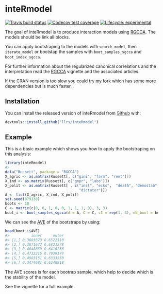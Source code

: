 
<!-- README.md is generated from README.Rmd. Please edit that file -->

# inteRmodel

<!-- badges: start -->

[![Travis build
status](https://travis-ci.org/llrs/inteRmodel.svg?branch=master)](https://travis-ci.org/llrs/inteRmodel)
[![Codecov test
coverage](https://codecov.io/gh/llrs/inteRmodel/branch/master/graph/badge.svg)](https://codecov.io/gh/llrs/inteRmodel?branch=master)
[![Lifecycle:
experimental](https://img.shields.io/badge/lifecycle-experimental-orange.svg)](https://www.tidyverse.org/lifecycle/#experimental)
<!-- badges: end -->

The goal of inteRmodel is to produce interaction models using
[RGCCA](https://cran.r-project.org/package=RGCCA). The models should be
link all blocks.

You can apply bootstraping to the models with `search_model`, then
`iterate_model` or bootstap the samples with `boot_samples_sgcca` and
`boot_index_sgcca`.

For further information about the regularized canonical correlations and
the interpretation read the
[RGCCA](https://cran.r-project.org/package=RGCCA) vignette and the
associated articles.

If the CRAN version is too slow you could try [my
fork](https://www.github.com/llrs/RGCCA) which has some more
dependencies but is much faster.

## Installation

You can install the released version of inteRmodel from
[Github](https://www.github.com/llrs/inteRmodel) with:

``` r
devtools::install_github("llrs/inteRmodel")
```

## Example

This is a basic example which shows you how to apply the bootstraping on
this analysis:

``` r
library(inteRmodel)
#> 
data("Russett", package = "RGCCA")
X_agric <- as.matrix(Russett[, c("gini", "farm", "rent")])
X_ind <- as.matrix(Russett[, c("gnpr", "labo")])
X_polit <- as.matrix(Russett[ , c("inst", "ecks",  "death", "demostab",
                                  "dictator")])
A <- list(X_agric, X_ind, X_polit)
set.seed(879138)
boots <- 10
C <- matrix(c(0, 0, 1, 0, 0, 1, 1, 1, 0), 3, 3)
boot_i <- boot_samples_sgcca(A = A, C = C, c1 = rep(1, 3), nb_boot = boots)
```

We can see the
[AVE](https://en.wikipedia.org/wiki/Average_variance_extracted) of the
bootstraps by using:

``` r
head(boot_i$AVE)
#>          inner     outer
#> [1,] 0.3003373 0.6522110
#> [2,] 0.3871677 0.6821278
#> [3,] 0.4648659 0.6416236
#> [4,] 0.4732215 0.7039174
#> [5,] 0.4903151 0.6333550
#> [6,] 0.3474681 0.6248818
```

The AVE scores is for each bootrap sample, which help to decide which is
the stability of the model.

See the vignette for a full example.
